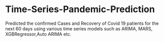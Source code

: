 # Time-Series-Pandemic-Prediction

Predicted the confirmed Cases and Recovery of Covid 19 patients for the next 60 days using various time series models such as ARIMA, MARS, XGBRegressor,Auto ARIMA etc.
